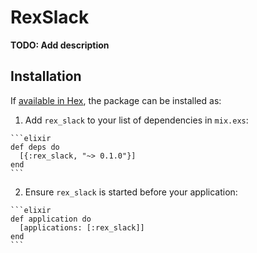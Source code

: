 # RexSlack

**TODO: Add description**

## Installation

If [available in Hex](https://hex.pm/docs/publish), the package can be installed as:

  1. Add `rex_slack` to your list of dependencies in `mix.exs`:

    ```elixir
    def deps do
      [{:rex_slack, "~> 0.1.0"}]
    end
    ```

  2. Ensure `rex_slack` is started before your application:

    ```elixir
    def application do
      [applications: [:rex_slack]]
    end
    ```

